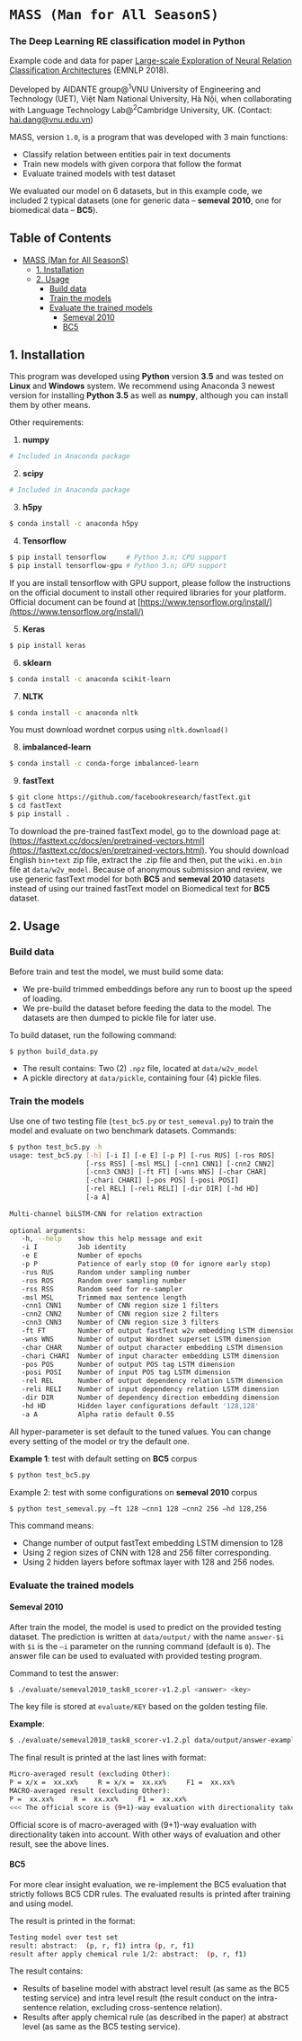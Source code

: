 # ``MASS (Man for All SeasonS)``
### The Deep Learning RE classification model in Python

Example code and data for paper [Large-scale Exploration of Neural Relation Classification Architectures]() (EMNLP 2018).

Developed by AIDANTE group@<sup>1</sup>VNU University of Engineering and Technology (UET), Việt Nam National University, Hà Nội, when collaborating with Language Technology Lab@<sup>2</sup>Cambridge University, UK.
(Contact: hai.dang@vnu.edu.vn)

MASS, version ``1.0``, is a program that was developed with 3 main functions:

- Classify relation between entities pair in text documents
- Train new models with given corpora that follow the format
- Evaluate trained models with test dataset

We evaluated our model on 6 datasets, but in this example code, we included 2 typical datasets (one for generic data – **semeval 2010**, one for biomedical data – **BC5**). 


## Table of Contents
- [MASS (Man for All SeasonS)](#mass--man-for-all-seasons-)
  * [1. Installation](#1-installation)
  * [2. Usage](#2-usage)
    + [Build data](#build-data)
    + [Train the models](#train-the-models)
    + [Evaluate the trained models](#evaluate-the-trained-models)
      - [Semeval 2010](#semeval-2010)
      - [BC5](#bc5)
##

## 1. Installation

This program was developed using **Python** version **3.5** and was tested on **Linux** and **Windows** system. We recommend using Anaconda 3 newest version for installing **Python 3.5** as well as **numpy**, although you can install them by other means. 

Other requirements: 
 1. **numpy**
```sh
# Included in Anaconda package
```

 2. **scipy**
```sh
# Included in Anaconda package
```

 3. **h5py** 
```sh
$ conda install -c anaconda h5py 
```

 4. **Tensorflow** 
```sh
$ pip install tensorflow     # Python 3.n; CPU support 
$ pip install tensorflow-gpu # Python 3.n; GPU support 
```
If you are install tensorflow with GPU support, please follow the instructions on the official document to install other required libraries for your platform. Official document can be found at [https://www.tensorflow.org/install/](https://www.tensorflow.org/install/)  

 5. **Keras**
```sh
$ pip install keras 
```

 6. **sklearn**
```sh
$ conda install -c anaconda scikit-learn
```

 7. **NLTK**
```sh
$ conda install -c anaconda nltk
``` 
You must download wordnet corpus using ``nltk.download()`` 

 8. **imbalanced-learn**
```sh
$ conda install -c conda-forge imbalanced-learn
```
 
 9. **fastText**
```sh
$ git clone https://github.com/facebookresearch/fastText.git 
$ cd fastText 
$ pip install . 
```
To download the pre-trained fastText model, go to the download page at: [https://fasttext.cc/docs/en/pretrained-vectors.html](https://fasttext.cc/docs/en/pretrained-vectors.html). You should download English ``bin+text`` zip file, extract the .zip file and then, put the ``wiki.en.bin`` file at ``data/w2v_model``. Because of anonymous submission and review, we use generic fastText model for both **BC5** and **semeval 2010** datasets instead of using our trained fastText model on Biomedical text for **BC5** dataset.

## 2. Usage 
### Build data
Before train and test the model, we must build some data: 

 - We pre-build trimmed embeddings before any run to boost up the speed of loading. 
 - We pre-build the dataset before feeding the data to the    model. The datasets are then dumped to pickle file for later use.

To build dataset, run the following command: 
```sh
$ python build_data.py 
```

 - The result contains:  Two (2) ``.npz`` file, located at ``data/w2v_model``
 - A pickle directory at ``data/pickle``, containing four (4) pickle files.

### Train the models
Use one of two testing file (``test_bc5.py`` or ``test_semeval.py``) to train the model and evaluate on two benchmark datasets. 
Commands: 
```sh
$ python test_bc5.py -h 
usage: test_bc5.py [-h] [-i I] [-e E] [-p P] [-rus RUS] [-ros ROS]
                   [-rss RSS] [-msl MSL] [-cnn1 CNN1] [-cnn2 CNN2]
                   [-cnn3 CNN3] [-ft FT] [-wns WNS] [-char CHAR]
                   [-chari CHARI] [-pos POS] [-posi POSI]
                   [-rel REL] [-reli RELI] [-dir DIR] [-hd HD]
                   [-a A] 
 
Multi-channel biLSTM-CNN for relation extraction 
 
optional arguments:
   -h, --help    show this help message and exit
   -i I          Job identity
   -e E          Number of epochs
   -p P          Patience of early stop (0 for ignore early stop)
   -rus RUS      Random under sampling number
   -ros ROS      Random over sampling number
   -rss RSS      Random seed for re-sampler
   -msl MSL      Trimmed max sentence length
   -cnn1 CNN1    Number of CNN region size 1 filters
   -cnn2 CNN2    Number of CNN region size 2 filters
   -cnn3 CNN3    Number of CNN region size 3 filters
   -ft FT        Number of output fastText w2v embedding LSTM dimension
   -wns WNS      Number of output Wordnet superset LSTM dimension
   -char CHAR    Number of output character embedding LSTM dimension
   -chari CHARI  Number of input character embedding LSTM dimension
   -pos POS      Number of output POS tag LSTM dimension
   -posi POSI    Number of input POS tag LSTM dimension
   -rel REL      Number of output dependency relation LSTM dimension
   -reli RELI    Number of input dependency relation LSTM dimension
   -dir DIR      Number of dependency direction embedding dimension
   -hd HD        Hidden layer configurations default '128,128'
   -a A          Alpha ratio default 0.55 
```

All hyper-parameter is set default to the tuned values. You can change every setting of the model or try the default one. 

**Example 1**: test with default setting on **BC5** corpus 
```sh
$ python test_bc5.py 
```

Example 2: test with some configurations on **semeval 2010** corpus 
```sh
$ python test_semeval.py –ft 128 –cnn1 128 –cnn2 256 –hd 128,256 
```
This command means:
 - Change number of output fastText embedding LSTM dimension to 128
 - Using 2 region sizes of CNN with 128 and 256 filter corresponding.
 - Using 2 hidden layers before softmax layer with 128 and 256 nodes.

### Evaluate the trained models 
#### Semeval 2010
After train the model, the model is used to predict on the provided testing dataset. The prediction is written at ``data/output/`` with the name ``answer-$i`` with ``$i`` is the ``–i`` parameter on the running command (default is ``0``). The answer file can be used to evaluated with provided testing program. 

Command to test the answer: 
```sh
$ ./evaluate/semeval2010_task8_scorer-v1.2.pl <answer> <key> 
```
The key file is stored at ``evaluate/KEY`` based on the golden testing file. 

**Example**: 
```sh
$ ./evaluate/semeval2010_task8_scorer-v1.2.pl data/output/answer-example evaluate/KEY 
```
The final result is printed at the last lines with format: 
```sh
Micro-averaged result (excluding Other): 
P = x/x =  xx.xx%     R = x/x =  xx.xx%     F1 =  xx.xx% 
MACRO-averaged result (excluding Other): 
P =  xx.xx%     R =  xx.xx%     F1 =  xx.xx% 
<<< The official score is (9+1)-way evaluation with directionality taken into account: macro-averaged F1 = xx.xx% >>>
```

Official score is of macro-averaged with (9+1)-way evaluation with directionality taken into account. With other ways of evaluation and other result, see the above lines. 

#### BC5
For more clear insight evaluation, we re-implement the BC5 evaluation that strictly follows BC5 CDR rules. 
The evaluated results is printed after training and using model. 

The result is printed in the format: 
```sh
Testing model over test set 
result: abstract:  (p, r, f1) intra (p, r, f1) 
result after apply chemical rule 1/2: abstract:  (p, r, f1) 
```

The result contains:
 - Results of baseline model with abstract level result (as same as the BC5 testing service) and intra level result (the result conduct on the intra-sentence relation, excluding cross-sentence relation).
 - Results after apply chemical rule (as described in the paper) at abstract level (as same as the BC5 testing service).
